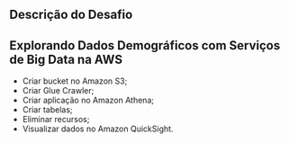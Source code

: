 ## Descrição do Desafio

## Explorando Dados Demográficos com Serviços de Big Data na AWS

* Criar bucket no Amazon S3;
* Criar Glue Crawler;
* Criar aplicação no Amazon Athena;
* Criar tabelas;
* Eliminar recursos;
* Visualizar dados no Amazon QuickSight.

